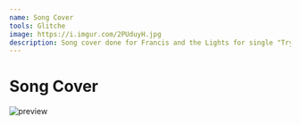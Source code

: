 ```yaml
---
name: Song Cover
tools: Glitche
image: https://i.imgur.com/2PUduyH.jpg
description: Song cover done for Francis and the Lights for single "Try Tho" on the PEOPLE music streaming platform.
---
```

# Song Cover

![preview](https://i.imgur.com/2PUduyH.jpg)


